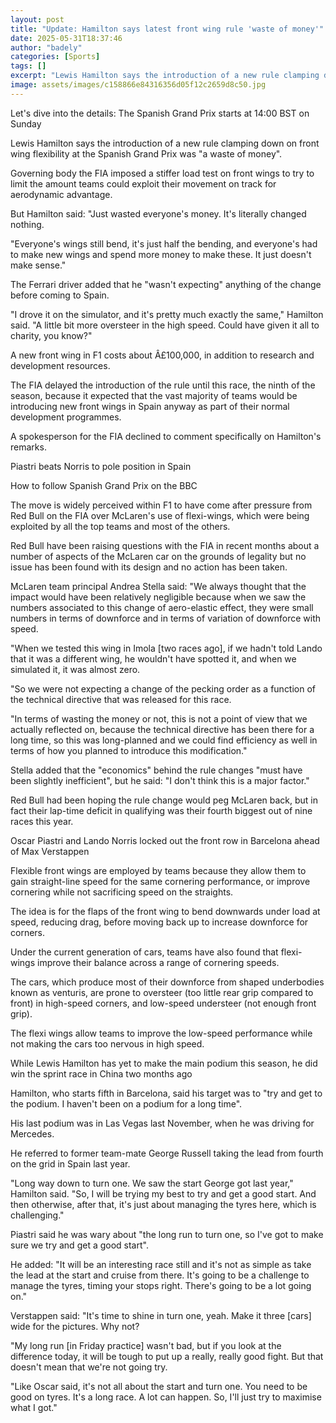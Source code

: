 ```yaml
---
layout: post
title: "Update: Hamilton says latest front wing rule 'waste of money'"
date: 2025-05-31T18:37:46
author: "badely"
categories: [Sports]
tags: []
excerpt: "Lewis Hamilton says the introduction of a new rule clamping down on front wing flexibility at the Spanish Grand Prix was 'a waste of money'."
image: assets/images/c158866e84316356d05f12c2659d8c50.jpg
---
```


Let's dive into the details: The Spanish Grand Prix starts at 14:00 BST on Sunday

Lewis Hamilton says the introduction of a new rule clamping down on front wing flexibility at the Spanish Grand Prix was "a waste of money".

Governing body the FIA imposed a stiffer load test on front wings to try to limit the amount teams could exploit their movement on track for aerodynamic advantage.

But Hamilton said: "Just wasted everyone's money. It's literally changed nothing.

"Everyone's wings still bend, it's just half the bending, and everyone's had to make new wings and spend more money to make these. It just doesn't make sense."

The Ferrari driver added that he "wasn't expecting" anything of the change before coming to Spain.

"I drove it on the simulator, and it's pretty much exactly the same," Hamilton said. "A little bit more oversteer in the high speed. Could have given it all to charity, you know?"

A new front wing in F1 costs about Â£100,000, in addition to research and development resources.

The FIA delayed the introduction of the rule until this race, the ninth of the season, because it expected that the vast majority of teams would be introducing new front wings in Spain anyway as part of their normal development programmes.

A spokesperson for the FIA declined to comment specifically on Hamilton's remarks.

Piastri beats Norris to pole position in Spain

How to follow Spanish Grand Prix on the BBC

The move is widely perceived within F1 to have come after pressure from Red Bull on the FIA over McLaren's use of flexi-wings, which were being exploited by all the top teams and most of the others.

Red Bull have been raising questions with the FIA in recent months about a number of aspects of the McLaren car on the grounds of legality but no issue has been found with its design and no action has been taken.

McLaren team principal Andrea Stella said: "We always thought that the impact would have been relatively negligible because when we saw the numbers associated to this change of aero-elastic effect, they were small numbers in terms of downforce and in terms of variation of downforce with speed.

"When we tested this wing in Imola [two races ago], if we hadn't told Lando that it was a different wing, he wouldn't have spotted it, and when we simulated it, it was almost zero.

"So we were not expecting a change of the pecking order as a function of the technical directive that was released for this race.

"In terms of wasting the money or not, this is not a point of view that we actually reflected on, because the technical directive has been there for a long time, so this was long-planned and we could find efficiency as well in terms of how you planned to introduce this modification."

Stella added that the "economics" behind the rule changes "must have been slightly inefficient", but he said: "I don't think this is a major factor."

Red Bull had been hoping the rule change would peg McLaren back, but in fact their lap-time deficit in qualifying was their fourth biggest out of nine races this year.

Oscar Piastri and Lando Norris locked out the front row in Barcelona ahead of Max Verstappen 

Flexible front wings are employed by teams because they allow them to gain straight-line speed for the same cornering performance, or improve cornering while not sacrificing speed on the straights.

The idea is for the flaps of the front wing to bend downwards under load at speed, reducing drag, before moving back up to increase downforce for corners.

Under the current generation of cars, teams have also found that flexi-wings improve their balance across a range of cornering speeds.

The cars, which produce most of their downforce from shaped underbodies known as venturis, are prone to oversteer (too little rear grip compared to front) in high-speed corners, and low-speed understeer (not enough front grip).

The flexi wings allow teams to improve the low-speed performance while not making the cars too nervous in high speed.

While Lewis Hamilton has yet to make the main podium this season, he did win the sprint race in China two months ago

Hamilton, who starts fifth in Barcelona, said his target was to "try and get to the podium. I haven't been on a podium for a long time". 

His last podium was in Las Vegas last November, when he was driving for Mercedes.

He referred to former team-mate George Russell taking the lead from fourth on the grid in Spain last year.

"Long way down to turn one. We saw the start George got last year," Hamilton said. "So, I will be trying my best to try and get a good start. And then otherwise, after that, it's just about managing the tyres here, which is challenging."

Piastri said he was wary about "the long run to turn one, so I've got to make sure we try and get a good start".

He added: "It will be an interesting race still and it's not as simple as take the lead at the start and cruise from there. It's going to be a challenge to manage the tyres, timing your stops right. There's going to be a lot going on."

Verstappen said: "It's time to shine in turn one, yeah. Make it three [cars] wide for the pictures. Why not?

"My long run [in Friday practice] wasn't bad, but if you look at the difference today, it will be tough to put up a really, really good fight. But that doesn't mean that we're not going try.

"Like Oscar said, it's not all about the start and turn one. You need to be good on tyres. It's a long race. A lot can happen. So, I'll just try to maximise what I got."

